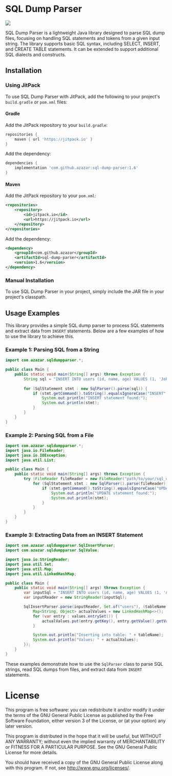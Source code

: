 # SQL Dump Parser

[![](https://jitpack.io/v/azazar/sql-dump-parser.svg)](https://jitpack.io/#azazar/sql-dump-parser)

SQL Dump Parser is a lightweight Java library designed to parse SQL dump files, focusing on handling SQL statements and tokens from a given input string. The library supports basic SQL syntax, including SELECT, INSERT, and CREATE TABLE statements. It can be extended to support additional SQL dialects and constructs.

## Installation

### Using JitPack

To use SQL Dump Parser with JitPack, add the following to your project's `build.gradle` or `pom.xml` files:

#### Gradle

Add the JitPack repository to your `build.gradle`:

```groovy
repositories {
    maven { url 'https://jitpack.io' }
}
```

Add the dependency:

```groovy
dependencies {
    implementation 'com.github.azazar:sql-dump-parser:1.6'
}
```

#### Maven

Add the JitPack repository to your `pom.xml`:

```xml
<repositories>
    <repository>
        <id>jitpack.io</id>
        <url>https://jitpack.io</url>
    </repository>
</repositories>
```

Add the dependency:

```xml
<dependency>
    <groupId>com.github.azazar</groupId>
    <artifactId>sql-dump-parser</artifactId>
    <version>1.6</version>
</dependency>
```

### Manual Installation

To use SQL Dump Parser in your project, simply include the JAR file in your project's classpath.


## Usage Examples

This library provides a simple SQL dump parser to process SQL statements and extract data from `INSERT` statements. Below are a few examples of how to use the library to achieve this.

### Example 1: Parsing SQL from a String

```java
import com.azazar.sqldumpparser.*;

public class Main {
    public static void main(String[] args) throws Exception {
        String sql = "INSERT INTO users (id, name, age) VALUES (1, 'John Doe', 30);";
        
        for (SqlStatement stmt : new SqlParser().parse(sql)) {
            if (stmt.getCommand().toString().equalsIgnoreCase("INSERT")) {
                System.out.println("INSERT statement found:");
                System.out.println(stmt);
            }
        }
    }
}
```

### Example 2: Parsing SQL from a File

```java
import com.azazar.sqldumpparser.*;
import java.io.FileReader;
import java.io.IOException;
import java.util.List;

public class Main {
    public static void main(String[] args) throws Exception {
        try (FileReader fileReader = new FileReader("path/to/your/sql_dump.sql")) {
            for (SqlStatement stmt : new SqlParser().parse(fileReader)) {
                if (stmt.getCommand().toString().equalsIgnoreCase("UPDATE")) {
                    System.out.println("UPDATE statement found:");
                    System.out.println(stmt);
                }
            }
        }
    }
}
```

### Example 3: Extracting Data from an INSERT Statement

```java
import com.azazar.sqldumpparser.SqlInsertParser;
import com.azazar.sqldumpparser.SqlValue;

import java.io.StringReader;
import java.util.Set;
import java.util.Map;
import java.util.LinkedHashMap;

public class Main {
    public static void main(String[] args) throws Exception {
        var inputSql = "INSERT INTO users (id, name, age) VALUES (1, 'Alice', 30), (2, 'Bob', 25);";
        var inputReader = new StringReader(inputSql);

        SqlInsertParser.parse(inputReader, Set.of("users"), (tableName, values) -> {
            Map<String, Object> actualValues = new LinkedHashMap<>();
            for (var entry : values.entrySet()) {
                actualValues.put(entry.getKey(), entry.getValue().getValue());
            }

            System.out.println("Inserting into table: " + tableName);
            System.out.println("Values: " + actualValues);
        });
    }
}
```

These examples demonstrate how to use the `SqlParser` class to parse SQL strings, read SQL dumps from files, and extract data from `INSERT` statements.

# License

This program is free software: you can redistribute it and/or modify it under the terms of the GNU General Public License as published by the Free Software Foundation, either version 3 of the License, or (at your option) any later version.

This program is distributed in the hope that it will be useful, but WITHOUT ANY WARRANTY; without even the implied warranty of MERCHANTABILITY or FITNESS FOR A PARTICULAR PURPOSE. See the GNU General Public License for more details.

You should have received a copy of the GNU General Public License along with this program. If not, see http://www.gnu.org/licenses/.
